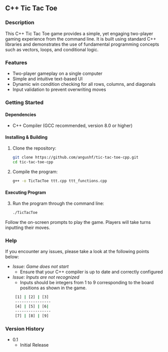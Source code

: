 ## C++ Tic Tac Toe

### Description

This C++ Tic Tac Toe game provides a simple, yet engaging two-player gaming experience from the command line. It is built using standard C++ libraries and demonstrates the use of fundamental programming concepts such as vectors, loops, and conditional logic.

### Features
+ Two-player gameplay on a single computer
+ Simple and intuitive text-based UI
+ Dynamic win condition checking for all rows, columns, and diagonals
+ Input validation to prevent overwriting moves

### Getting Started

#### Dependencies
+ C++ Compiler (GCC recommended, version 8.0 or higher)

#### Installing & Building
1. Clone the repository: <br>
   ```bash
   git clone https://github.com/angushf/tic-tac-toe-cpp.git
   cd tic-tac-toe-cpp

2. Compile the program:
   ```bash
   g++ -o TicTacToe ttt.cpp ttt_functions.cpp

#### Executing Program

3. Run the program through the command line:
   ```bash
   ./TicTacToe

Follow the on-screen prompts to play the game. Players will take turns inputting their moves.

### Help

If you encounter any issues, please take a look at the following points below:

+ *Issue: Game does not start*
  + Ensure that your C++ compiler is up to date and correctly configured
+ *Issue: Inputs are not recognized*
  + Inputs should be integers from 1 to 9 corresponding to the board positions as shown in the game.
  ```bash
   [1] | [2] | [3]
   ----------------
   [4] | [5] | [6|
   ----------------
   [7] | [8] | [9]

### Version History
+ 0.1
  + Initial Release
 
